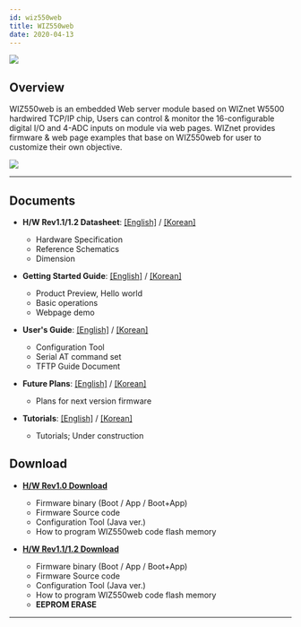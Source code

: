 ```yaml
---
id: wiz550web
title: WIZ550web
date: 2020-04-13
---
```


![](https://d3cmhcsnvv7jc.cloudfront.net/docs/img/products/wiz550web/wiz550web_001_small.png)

## Overview

WIZ550web is an embedded Web server module based on WIZnet W5500
hardwired TCP/IP chip, Users can control & monitor the 16-configurable
digital I/O and 4-ADC inputs on module via web pages. WIZnet provides
firmware & web page examples that base on WIZ550web for user to
customize their own objective.

![](https://d3cmhcsnvv7jc.cloudfront.net/docs/img/products/wiz550web/wiz550webgsg/wiz550web_product_preview.png)

-----

## Documents

  - **H/W Rev1.1/1.2 Datasheet**:
    [[English]](Datasheet-Eng.md) /  [[Korean]](Datasheet-Kor.md) 
      - Hardware Specification
      - Reference Schematics
      - Dimension



  - **Getting Started Guide**:
    [[English]](Getting-Started-Guide-Eng.md) /
    [[Korean]](Getting-Started-Guide-Kor.md)
      - Product Preview, Hello world
      - Basic operations
      - Webpage demo



  - **User's Guide**: [[English]](Users-Guide-Eng.md)
    / [[Korean]](Users-Guide-Kor.md)
      - Configuration Tool
      - Serial AT command set
      - TFTP Guide Document



  - **Future Plans**: [[English]](Future-Plan-Eng.md)
    / [[Korean]](./Future-Plan-Kor.md)
      - Plans for next version firmware



  - **Tutorials**:
    [[English]](Tutorials-Eng.md) / [[Korean]](./Tutorials-Kor.md)
      - Tutorials; Under construction


## Download

  - **[H/W Rev1.0 Download](Download.md)**
      - Firmware binary (Boot / App / Boot+App)
      - Firmware Source code 
      - Configuration Tool (Java ver.)
      - How to program WIZ550web code flash memory



  - **[H/W Rev1.1/1.2 Download](Download.md)**
      - Firmware binary (Boot / App / Boot+App)
      - Firmware Source code 
      - Configuration Tool (Java ver.)
      - How to program WIZ550web code flash memory
      - **EEPROM ERASE**



-----
